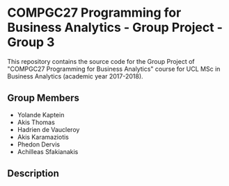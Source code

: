 ﻿# COMPGC27 Programming for Business Analytics - Group Project - Group 3

This repository contains the source code for the Group Project of "COMPGC27 Programming for Business Analytics" course for UCL MSc in Business Analytics (academic year 2017-2018).

## Group Members
* Yolande Kaptein
* Akis Thomas
* Hadrien de Vaucleroy
* Akis Karamaziotis
* Phedon Dervis
* Achilleas Sfakianakis

## Description

